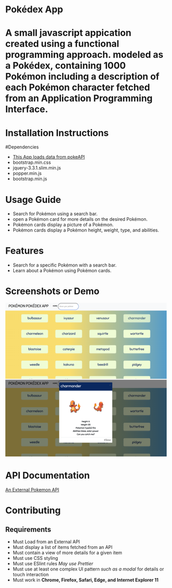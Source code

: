 # **Pokédex App**
# A small javascript appication created using a functional programming approach. modeled as a Pokédex, containing 1000 Pokémon including a description of each Pokémon character fetched from an Application Programming Interface.


# **Installation Instructions**
#Dependencies
- [This App loads data from pokeAPI](https://pokeapi.co/api/v2/pokemon/?limit=1000)
- bootstrap.min.css
- jquery-3.3.1.slim.min.js
- popper.min.js
- bootstrap.min.js

# **Usage Guide**
- Search for Pokémon using a search bar.
- open a Pokémon card for more details on the desired Pokémon.
- Pokémon cards display a picture of a Pokémon.
- Pokémon cards display a Pokémon height, weight, type, and abilities.

# **Features**
- Search for a specific Pokémon with a search bar.
- Learn about a Pokémon using Pokémon cards.

# **Screenshots or Demo**
![alt text](/src/img/pokedex.png)
![alt text](/src/img/char.png)

# **API Documentation**
[An External Pokemon API](https://pokeapi.co/api/v2/pokemon/)

# **Contributing**
## Requirements
- Must Load from an External API
- Must display a list of items fetched from an API
- Must contain a view of more details for a given item
- Must use CSS styling
- Must use ESlint rules *May use Prettier*
- Must use at least one complex UI pattern *such as a modal* for details or touch interaction
- Must work in **Chrome, Firefox, Safari, Edge, and Internet Explorer 11**
